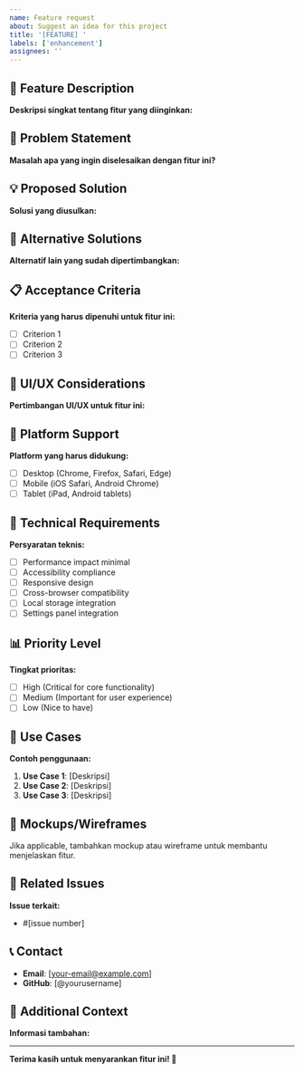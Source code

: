 ```yaml
---
name: Feature request
about: Suggest an idea for this project
title: '[FEATURE] '
labels: ['enhancement']
assignees: ''
---
```


## 🚀 Feature Description

**Deskripsi singkat tentang fitur yang diinginkan:**

## 🎯 Problem Statement

**Masalah apa yang ingin diselesaikan dengan fitur ini?**

## 💡 Proposed Solution

**Solusi yang diusulkan:**

## 🔄 Alternative Solutions

**Alternatif lain yang sudah dipertimbangkan:**

## 📋 Acceptance Criteria

**Kriteria yang harus dipenuhi untuk fitur ini:**

- [ ] Criterion 1
- [ ] Criterion 2
- [ ] Criterion 3

## 🎨 UI/UX Considerations

**Pertimbangan UI/UX untuk fitur ini:**

## 📱 Platform Support

**Platform yang harus didukung:**

- [ ] Desktop (Chrome, Firefox, Safari, Edge)
- [ ] Mobile (iOS Safari, Android Chrome)
- [ ] Tablet (iPad, Android tablets)

## 🔧 Technical Requirements

**Persyaratan teknis:**

- [ ] Performance impact minimal
- [ ] Accessibility compliance
- [ ] Responsive design
- [ ] Cross-browser compatibility
- [ ] Local storage integration
- [ ] Settings panel integration

## 📊 Priority Level

**Tingkat prioritas:**

- [ ] High (Critical for core functionality)
- [ ] Medium (Important for user experience)
- [ ] Low (Nice to have)

## 🎯 Use Cases

**Contoh penggunaan:**

1. **Use Case 1**: [Deskripsi]
2. **Use Case 2**: [Deskripsi]
3. **Use Case 3**: [Deskripsi]

## 📸 Mockups/Wireframes

Jika applicable, tambahkan mockup atau wireframe untuk membantu menjelaskan fitur.

## 🔗 Related Issues

**Issue terkait:**
- #[issue number]

## 📞 Contact

- **Email**: [your-email@example.com]
- **GitHub**: [@yourusername]

## 💭 Additional Context

**Informasi tambahan:**

---

**Terima kasih untuk menyarankan fitur ini! 🚀** 
